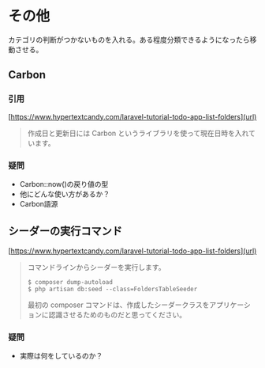 # その他
カテゴリの判断がつかないものを入れる。ある程度分類できるようになったら移動させる。
## Carbon
### 引用
[https://www.hypertextcandy.com/laravel-tutorial-todo-app-list-folders](url)
> 作成日と更新日には Carbon というライブラリを使って現在日時を入れています。
### 疑問
- Carbon::now()の戻り値の型
- 他にどんな使い方があるか？
- Carbon語源
## シーダーの実行コマンド
[https://www.hypertextcandy.com/laravel-tutorial-todo-app-list-folders](url)
> コマンドラインからシーダーを実行します。
> ```
> $ composer dump-autoload
> $ php artisan db:seed --class=FoldersTableSeeder
> ```
> 最初の composer コマンドは、作成したシーダークラスをアプリケーションに認識させるためのものだと思ってください。
### 疑問
- 実際は何をしているのか？